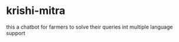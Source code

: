 # krishi-mitra
this a chatbot for farmers to solve their queries int multiple language support








